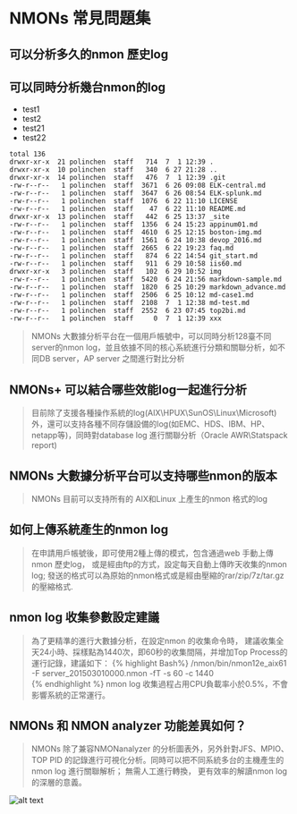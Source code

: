 # NMONs 常見問題集
## 可以分析多久的nmon 歷史log</h4>

## 可以同時分析幾台nmon的log

- test1
- test2
 - test21
 - test22


```
total 136
drwxr-xr-x  21 polinchen  staff   714  7  1 12:39 .
drwxr-xr-x  10 polinchen  staff   340  6 27 21:28 ..
drwxr-xr-x  14 polinchen  staff   476  7  1 12:39 .git
-rw-r--r--   1 polinchen  staff  3671  6 26 09:08 ELK-central.md
-rw-r--r--   1 polinchen  staff  3647  6 26 08:54 ELK-splunk.md
-rw-r--r--   1 polinchen  staff  1076  6 22 11:10 LICENSE
-rw-r--r--   1 polinchen  staff    47  6 22 11:10 README.md
drwxr-xr-x  13 polinchen  staff   442  6 25 13:37 _site
-rw-r--r--   1 polinchen  staff  1356  6 24 15:23 appinum01.md
-rw-r--r--   1 polinchen  staff  4610  6 25 12:15 boston-img.md
-rw-r--r--   1 polinchen  staff  1561  6 24 10:38 devop_2016.md
-rw-r--r--   1 polinchen  staff  2665  6 22 19:23 faq.md
-rw-r--r--   1 polinchen  staff   874  6 22 14:54 git_start.md
-rw-r--r--   1 polinchen  staff   911  6 29 10:58 iis60.md
drwxr-xr-x   3 polinchen  staff   102  6 29 10:52 img
-rw-r--r--   1 polinchen  staff  5420  6 24 21:56 markdown-sample.md
-rw-r--r--   1 polinchen  staff  1820  6 25 10:29 markdown_advance.md
-rw-r--r--   1 polinchen  staff  2506  6 25 10:12 md-case1.md
-rw-r--r--   1 polinchen  staff  2108  7  1 12:38 md-test.md
-rw-r--r--   1 polinchen  staff  2552  6 23 07:45 top2bi.md
-rw-r--r--   1 polinchen  staff     0  7  1 12:39 xxx
```
> NMONs 大數據分析平台在一個用戶帳號中，可以同時分析128臺不同server的nmon log，並且依據不同的核心系統進行分類和關聯分析，如不同DB server，AP server 之間進行對比分析

## NMONs+ 可以結合哪些效能log一起進行分析
>目前除了支援各種操作系統的log(AIX\HPUX\SunOS\Linux\Microsoft)外，還可以支持各種不同存儲設備的log(如EMC、HDS、IBM、HP、netapp等)，同時對database log 進行關聯分析（Oracle AWR\Statspack report)

## NMONs 大數據分析平台可以支持哪些nmon的版本
> NMONs 目前可以支持所有的 AIX和Linux 上產生的nmon 格式的log

## 如何上傳系統產生的nmon log</h4>
> 在申請用戶帳號後，即可使用2種上傳的模式，包含通過web 手動上傳nmon 歷史log， 或是經由ftp的方式，設定每天自動上傳昨天收集的nmon log; 發送的格式可以為原始的nmon格式或是經由壓縮的rar/zip/7z/tar.gz 的壓縮格式.  

## nmon log 收集參數設定建議
> 為了更精準的進行大數據分析，在設定nmon 的收集命令時， 建議收集全天24小時、採樣點為1440次，即60秒的收集間隔，并增加Top Process的運行記錄，建議如下：
{% highlight Bash%}
/nmon/bin/nmon12e_aix61 -F server_201503010000.nmon -fT -s 60 -c 1440  
{% endhighlight %}
> nmon log 收集過程占用CPU負載率小於0.5%，不會影響系統的正常運行。

## NMONs 和 NMON analyzer 功能差異如何？
>NMONs 除了兼容NMONanalyzer 的分析圖表外，另外針對JFS、MPIO、TOP PID 的記錄進行可視化分析。同時可以把不同系統多台的主機產生的nmon log 進行關聯解析； 無需人工進行轉換， 更有效率的解讀nmon log 的深層的意義。  


![alt text][logo]

[logo]: https://hackpad-attachments.imgix.net/turboteam.hackpad.com_u3H8jjdgMWx_p.527885_1466593934326_螢幕快照%202016-06-22%20上午10.57.15.png?fit=max&w=882  
